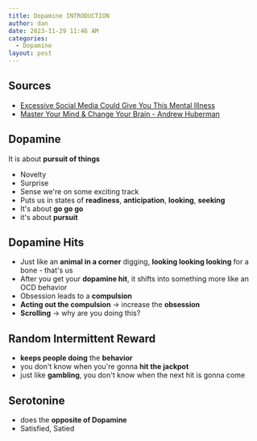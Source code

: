 ```yaml
---
title: Dopamine INTRODUCTION
author: dan
date: 2023-11-29 11:46 AM
categories:
  - Dopamine
layout: post
---
```

## Sources
- [Excessive Social Media Could Give You This Mental Illness](https://www.youtube.com/watch?v=Zh-AcF_4Hao)
- [Master Your Mind & Change Your Brain - Andrew Huberman](https://www.youtube.com/watch?v=31DMZLK_PPs )

## Dopamine 
It is about **pursuit of things**
- Novelty
- Surprise
- Sense we're on some exciting track
- Puts us in states of **readiness**, **anticipation**, **looking**, **seeking**
- It's about **go go go**
- it's about **pursuit**

## Dopamine Hits 
- Just like an **animal in a corner** digging, **looking looking looking** for a bone - that's us
- After you get your **dopamine hit**, it shifts into something more like an OCD behavior
- Obsession leads to a **compulsion**
- **Acting out the compulsion** -> increase the **obsession**
- **Scrolling** -> why are you doing this?

## Random Intermittent Reward
- **keeps people doing** the **behavior**
- you don't know when you're gonna **hit the jackpot**
- just like **gambling**, you don't know when the next hit is gonna come

## Serotonine 
- does the **opposite of Dopamine**
- Satisfied, Satied




